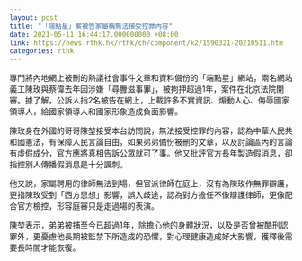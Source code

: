 ```yaml
---
layout: post
title: "「端點星」案被告家屬稱無法接受控罪內容"
date: 2021-05-11 16:44:17.000000000 +08:00
link: https://news.rthk.hk/rthk/ch/component/k2/1590321-20210511.htm
categories: rthk
---
```


專門將內地網上被刪的熱議社會事件文章和資料備份的「端點星」網站，兩名網站義工陳玫與蔡偉去年因涉嫌「尋釁滋事罪」，被拘押超過1年，案件在北京法院開審。據了解，公訴人指2名被告在網上，上載許多不實資訊、煽動人心、侮辱國家領導人，給國家領導人和國家形象造成負面影響。

陳玫身在外國的哥哥陳堃接受本台訪問說，無法接受控罪的內容，認為中華人民共和國憲法，有保障人民言論自由，如果弟弟備份被刪的文章，以及討論區內的言論有虛假成分，官方應將真相告訴公眾就可了事。他又批評官方長年製造假消息，卻指控別人傳播假消息是十分諷刺。

他又說，家屬聘用的律師無法到場，但官派律師在庭上，沒有為陳玫作無罪辯護，更指陳玫受到「西方思想」影響，誤入歧途，認為對方擔任不像辯護律師，更像配合官方檢控，形容庭審只是走過場的表演。

陳堃表示，弟弟被捕至今已超過1年，除擔心他的身體狀況，以及是否曾被酷刑認罪外，更憂慮他長期被監禁下所造成的恐懼，對心理健康造成好大影響，獲釋後需要長時間才能恢復。
